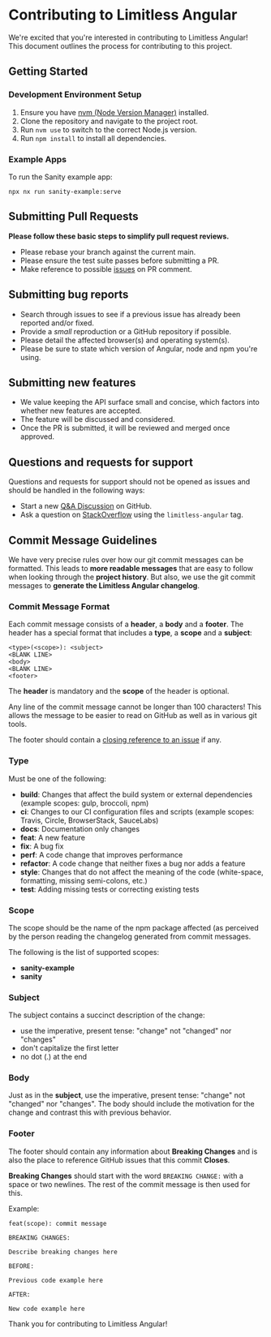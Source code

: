 # Contributing to Limitless Angular

We're excited that you're interested in contributing to Limitless Angular! This document outlines the process for contributing to this project.

## Getting Started

### Development Environment Setup

1. Ensure you have [nvm (Node Version Manager)](https://github.com/nvm-sh/nvm) installed.
2. Clone the repository and navigate to the project root.
3. Run `nvm use` to switch to the correct Node.js version.
4. Run `npm install` to install all dependencies.

### Example Apps

To run the Sanity example app:

```shell
npx nx run sanity-example:serve
```

## Submitting Pull Requests

**Please follow these basic steps to simplify pull request reviews.**

- Please rebase your branch against the current main.
- Please ensure the test suite passes before submitting a PR.
- Make reference to possible [issues](https://github.com/limitless-angular/limitless-angular/issues) on PR comment.

## Submitting bug reports

- Search through issues to see if a previous issue has already been reported and/or fixed.
- Provide a _small_ reproduction or a GitHub repository if possible.
- Please detail the affected browser(s) and operating system(s).
- Please be sure to state which version of Angular, node and npm you're using.

## Submitting new features

- We value keeping the API surface small and concise, which factors into whether new features are accepted.
- The feature will be discussed and considered.
- Once the PR is submitted, it will be reviewed and merged once approved.

## Questions and requests for support

Questions and requests for support should not be opened as issues and should be handled in the following ways:

- Start a new [Q&A Discussion](https://github.com/limitless-angular/limitless-angular/discussions/new?category=q-a) on GitHub.
- Ask a question on [StackOverflow](https://stackoverflow.com/questions/tagged/limitless-angular) using the `limitless-angular` tag.

## Commit Message Guidelines

We have very precise rules over how our git commit messages can be formatted. This leads to **more
readable messages** that are easy to follow when looking through the **project history**. But also,
we use the git commit messages to **generate the Limitless Angular changelog**.

### Commit Message Format

Each commit message consists of a **header**, a **body** and a **footer**. The header has a special
format that includes a **type**, a **scope** and a **subject**:

```
<type>(<scope>): <subject>
<BLANK LINE>
<body>
<BLANK LINE>
<footer>
```

The **header** is mandatory and the **scope** of the header is optional.

Any line of the commit message cannot be longer than 100 characters! This allows the message to be easier
to read on GitHub as well as in various git tools.

The footer should contain a [closing reference to an issue](https://help.github.com/articles/closing-issues-via-commit-messages/) if any.

### Type

Must be one of the following:

- **build**: Changes that affect the build system or external dependencies (example scopes: gulp, broccoli, npm)
- **ci**: Changes to our CI configuration files and scripts (example scopes: Travis, Circle, BrowserStack, SauceLabs)
- **docs**: Documentation only changes
- **feat**: A new feature
- **fix**: A bug fix
- **perf**: A code change that improves performance
- **refactor**: A code change that neither fixes a bug nor adds a feature
- **style**: Changes that do not affect the meaning of the code (white-space, formatting, missing semi-colons, etc.)
- **test**: Adding missing tests or correcting existing tests

### Scope

The scope should be the name of the npm package affected (as perceived by the person reading the changelog generated from commit messages.

The following is the list of supported scopes:

- **sanity-example**
- **sanity**

### Subject

The subject contains a succinct description of the change:

- use the imperative, present tense: "change" not "changed" nor "changes"
- don't capitalize the first letter
- no dot (.) at the end

### Body

Just as in the **subject**, use the imperative, present tense: "change" not "changed" nor "changes".
The body should include the motivation for the change and contrast this with previous behavior.

### Footer

The footer should contain any information about **Breaking Changes** and is also the place to
reference GitHub issues that this commit **Closes**.

**Breaking Changes** should start with the word `BREAKING CHANGE:` with a space or two newlines. The rest of the commit message is then used for this.

Example:

```
feat(scope): commit message

BREAKING CHANGES:

Describe breaking changes here

BEFORE:

Previous code example here

AFTER:

New code example here
```

Thank you for contributing to Limitless Angular!
